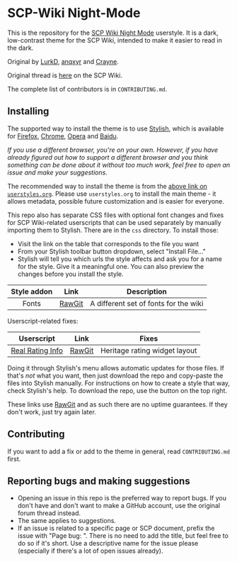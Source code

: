 SCP-Wiki Night-Mode
===================

This is the repository for the [SCP Wiki Night Mode](https://userstyles.org/styles/118617/scp-wiki-night-mode) userstyle. It is a dark, low-contrast theme for the SCP Wiki, intended to make it easier to read in the dark.

Original by [LurkD](http://www.wikidot.com/user:info/lurkd), [anqxyr](http://www.wikidot.com/user:info/anqxyr) and [Crayne](http://www.wikidot.com/user:info/crayne).

Original thread is [here](http://www.scp-wiki.net/forum/t-1353913/help-wanted) on the SCP Wiki.

The complete list of contributors is in `CONTRIBUTING.md`.

Installing
----------

The supported way to install the theme is to use [Stylish](https://userstyles.org/), which is available for [Firefox](https://addons.mozilla.org/en-US/firefox/addon/stylish/), [Chrome](https://chrome.google.com/webstore/detail/stylish-custom-themes-for/fjnbnpbmkenffdnngjfgmeleoegfcffe), [Opera](https://addons.opera.com/en-gb/extensions/details/stylish/) and [Baidu](https://chajian.baidu.com/2015/#search/stylish/fjnbnpbmkenffdnngjfgmeleoegfcffe).

_If you use a different browser, you're on your own. However, if you have already figured out how to support a different browser and you think something can be done about it without too much work, feel free to open an issue and make your suggestions._

The recommended way to install the theme is from the [above link on `userstyles.org`](https://userstyles.org/styles/118617/scp-wiki-night-mode). Please use `userstyles.org` to install the main theme - it allows metadata, possible future customization and is easier for everyone.

This repo also has separate CSS files with optional font changes and fixes for SCP Wiki-related userscripts that can be used separately by manually importing them to Stylish. There are in the `css` directory. To install those:
  - Visit the link on the table that corresponds to the file you want
  - From your Stylish toolbar button dropdown, select "Install File..."
  - Stylish will tell you which urls the style affects and ask you for a name for the style. Give it a meaningful one. You can also preview the changes before you install the style.

**Style addon**|**Link**|**Description**
:-----:|:-----:|:-----:
Fonts|[RawGit](https://rawgit.com/anqxyr/scp-night/master/css/fonts.css)|A different set of fonts for the wiki

Userscript-related fixes:

**Userscript**|**Link**|**Fixes**
:-----:|:-----:|:-----:
[Real Rating Info](http://www.scp-wiki.net/usertools#toc13)|[RawGit](https://rawgit.com/anqxyr/scp-night/master/css/userscript-real-rating-info-fixes.css)|Heritage rating widget layout

Doing it through Stylish's menu allows automatic updates for those files. If that's _not_ what you want, then just download the repo and copy-paste the files into Stylish manually. For instructions on how to create a style that way, check Stylish's help. To download the repo, use the button on the top right.

These links use [RawGit](https://rawgit.com/) and as such there are no uptime guarantees. If they don't work, just try again later.

Contributing
------------

If you want to add a fix or add to the theme in general, read `CONTRIBUTING.md` first.

Reporting bugs and making suggestions
-------------------------------------

  - Opening an issue in this repo is the preferred way to report bugs. If you don't have and don't want to make a GitHub account, use the original forum thread instead.
  - The same applies to suggestions.
  - If an issue is related to a specific page or SCP document, prefix the issue with "Page bug: ". There is no need to add the title, but feel free to do so if it's short. Use a descriptive name for the issue please (especially if there's a lot of open issues already).

